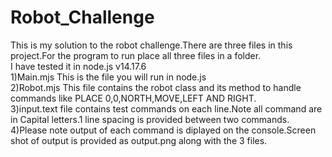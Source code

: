 # Robot_Challenge
This is my solution to the robot challenge.There are three files in this project.For the program to run place all three files in a folder.<br>
I have tested it in node.js v14.17.6<br>
1)Main.mjs This is the file you will run in node.js<br>
2)Robot.mjs This file contains the robot class and its method to handle commands like PLACE 0,0,NORTH,MOVE,LEFT AND RIGHT.<br>
3)input.text file contains test commands on each line.Note all command are in Capital letters.1 line spacing is provided between two commands.<br>
4)Please note output of each command is diplayed on the console.Screen shot of output is provided as output.png along with the 3 files.
